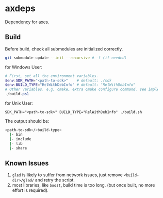 # axdeps
Dependency for [axes](https://github.com/Adversarr/axes).

## Build

Before build, check all submodules are initialized correctly.
```sh
git submodule update --init --recursive # -f (if needed)
```

for Windows User:
```powershell
# First, set all the environment variables.
$env:SDK_PATH="<path-to-sdk>"    # default: ./sdk
$env:BUILD_TYPE="RelWithDebInfo" # default: "RelWithDebInfo"
# Other variables, e.g. cmake, extra cmake configure command, see implementation.
./build.ps1
```

for Unix User:

```shell
SDK_PATH="<path-to-sdk>" BUILD_TYPE="RelWithDebInfo" ./build.sh
```

The output should be:
```sh
<path-to-sdk>/<build-type>
  |- bin
  |- include
  |- lib
  |- share
```

## Known Issues

1. `glad` is likely to suffer from network issues, just remove `<build-dir>/glad/` and retry the script.
2. most libraries, like `boost`, build time is too long. (but once built, no more effort is required).

